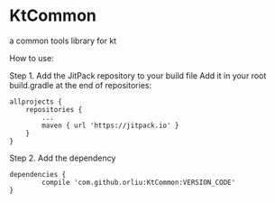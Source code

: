 # KtCommon
a common tools library for kt

How to use:

Step 1. Add the JitPack repository to your build file
Add it in your root build.gradle at the end of repositories:

	allprojects {
		repositories {
			...
			maven { url 'https://jitpack.io' }
		}
	}
Step 2. Add the dependency

	dependencies {
	        compile 'com.github.orliu:KtCommon:VERSION_CODE'
	}
